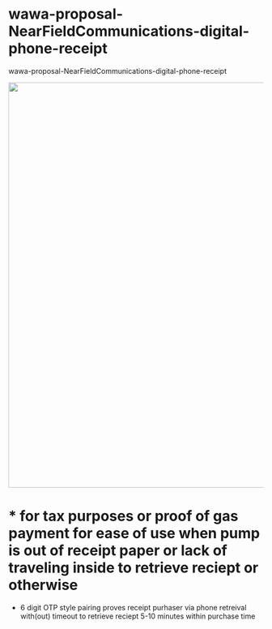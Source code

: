# wawa-proposal-NearFieldCommunications-digital-phone-receipt
wawa-proposal-NearFieldCommunications-digital-phone-receipt


<p align="center"><img src="https://i.imgur.com/lTJIhwX.png" width="800"></p>

# * for tax purposes or proof of gas payment for ease of use when pump is out of receipt paper or lack of traveling inside to retrieve reciept or otherwise

* 6 digit OTP style pairing proves receipt purhaser via phone retreival with(out) timeout to retrieve reciept 5-10 minutes within purchase time
